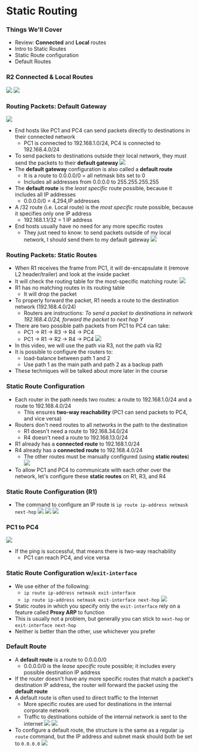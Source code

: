 # Static Routing
### Things We'll Cover
- Review: **Connected** and **Local** routes
- Intro to Static Routes
- Static Route configuration
- Default Routes
### R2 Connected & Local Routes
![](attachments/039a248e63d4cd2aeb415df801e27ce7.png)
![](attachments/63cd29cd9355169697f46de09093ea7d.png)
### Routing Packets: Default Gateway
![](attachments/1e7759d7b3c34033d2b85167ee871f90.png)
- End hosts like PC1 and PC4 can send packets directly to destinations in their connected network
	- PC1 is connected to 192.168.1.0/24, PC4 is connected to 192.168.4.0/24
- To send packets to destinations outside their local network, they must send the packets to their **default gateway**
![](attachments/804bc65ea3c11e2bc965723202796453.png)
- The **default gateway** configuration is also called a **default route**
	- It is a route to 0.0.0.0/0 = all netmask bits set to 0
	- Includes all addresses from 0.0.0.0 to 255.255.255.255
- The **default route** is the *least specific* route possible, because it includes all IP addresses
	- 0.0.0.0/0 = 4,294,IP addresses
- A /32 route (i.e. Local route) is the *most specific* route possible, because it specifies only one IP address
	- 192.168.1.1/32 = 1 IP address
- End hosts usually have no need for any more specific routes
	- They just need to know: to send packets outside of my local network, I should send them to my default gateway
![](attachments/ec7b6ed04b87524c6d6ade19ad943e99.png)
### Routing Packets: Static Routes
- When R1 receives the frame from PC1, it will de-encapsulate it (remove L2 header/trailer) and look at the inside packet
- It will check the routing table for the most-specific matching route:
![](attachments/10095b215eb2d822dd47d001265fd8fb.png)
- R1 has no matching routes in its routing table
	- It will drop the packet
- To properly forward the packet, R1 needs a route to the destination network (192.168.4.0/24)
	- Routers are instructions: *To send a packet to destinations in network 192.168.4.0/24, forward the packet to next hop Y*
- There are two possible path packets from PC1 to PC4 can take:
	- PC1 -> R1 -> R3 -> R4 -> PC4
	- PC1 -> R1 -> R2 -> R4 -> PC4
![](attachments/fc41abab1aaff76e9d352749ce5a6061.png)
- In this video, we will use the path via R3, not the path via R2
- It is possible to configure the routers to:
	- load-balance between path 1 and 2
	- Use path 1 as the main path and path 2 as a backup path
- These techniques will be talked about more later in the course
### Static Route Configuration
- Each router in the path needs two routes: a route to 192.168.1.0/24 and a route to 192.168.4.0/24
	- This ensures **two-way reachability** (PC1 can send packets to PC4, and vice versa)
- Routers don't need routes to all networks in the path to the destination
	- R1 doesn't need a route to 192.168.34.0/24
	- R4 doesn't need a route to 192.168.13.0/24
- R1 already has a **connected route** to 192.168.1.0/24
- R4 already has a **connected route** to 192.168.4.0/24
	- The other routes must be manually configured (using **static routes**)
![](attachments/7ad2c3071adbd2ce01198d45cff19078.png)
- To allow PC1 and PC4 to communicate with each other over the network, let's configure these **static routes** on R1, R3, and R4
### Static Route Configuration (R1)
- The command to configure an IP route is `ip route ip-address netmask next-hop`
![](attachments/0ba5120440ad140dcdb0eba324a57341.png)
![](attachments/f5f0aea45120a8571d3931bead9dad25.png)
![](attachments/452e4baebec5b22daf96d8f8e329be92.png)
### PC1 to PC4
![](attachments/5fb88f1b753046c9354cffeb1a3f4f4d.png)
- If the ping is successful, that means there is two-way reachability
	- PC1 can reach PC4, and vice versa
### Static Route Configuration w/`exit-interface`
- We use either of the following:
	- `ip route ip-address netmask exit-interface`
	- `ip route ip-address netmask exit-interface next-hop`
![](attachments/205d3c492355bdc6ceca4184671abdd5.png)
- Static routes in which you specify only the `exit-interface` rely on a feature called **Proxy ARP** to function
- This is usually not a problem, but generally you can stick to `next-hop` or `exit-interface next-hop`
- Neither is better than the other, use whichever you prefer
### Default Route
- A **default route** is a route to 0.0.0.0/0
	- 0.0.0.0/0 is the *lease specific* route possible; it includes every possible destination IP address
- If the router doesn't have any more specific routes that match a packet's destination IP address, the router will forward the packet using the **default route**
- A default route is often used to direct traffic to the Internet
	- More specific routes are used for destinations in the internal corporate network
	- Traffic to destinations outside of the internal network is sent to the internet
![](attachments/cf7f515aa91367f908bfef0e66b9aaa9.png)
![](attachments/2b5ca8d21795579e1ec8f9db29fcd8a3.png)
- To configure a default route, the structure is the same as a regular `ip route` command, but the IP address and subnet mask should both be set to `0.0.0.0`
![](attachments/2133ced720b13c19386389723521becb.png)
